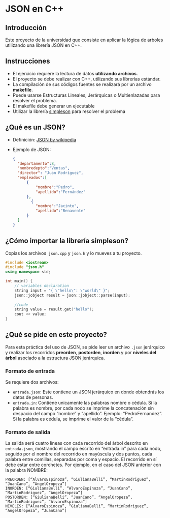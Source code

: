 # JSON en C++

## Introducción

Este proyecto de la universidad que consiste en aplicar la lógica de arboles utilizando una librería JSON en C++.

## Instrucciones

- El ejercicio requiere la lectura de datos **utilizando archivos**.
- El proyecto se debe realizar con C++, utilizando sus librerías estándar.
- La compilación de sus códigos fuentes se realizará por un archivo **makefile**.
- Puede usarse Estructuras Lineales, Jerárquicas o Multienlazadas para resolver el problema.
- El makefile debe generar un ejecutable
- Utilizar la librería [simpleson](https://github.com/gregjesl/simpleson) para resolver el problema

## ¿Qué es un JSON?

- Definición: [JSON by wikipedia](es.wikipedia.org/wiki.JSON)

- Ejemplo de JSON:

  ```json
  {
  	"departamento":8,
  	"nombredepto":"Ventas",
  	"director": "Juan Rodríguez",
  	"empleados":[
  		{
  			"nombre":"Pedro",
  			"apellido":"Fernández"
  		},
          {
  			"nombre":"Jacinto",
  			"apellido":"Benavente"
  		}
  	]
  }
  ```

  

## ¿Cómo importar la librería simpleson?

Copias los archivos` json.cpp` y `json.h` y lo mueves a tu proyecto.

```c++
#include <iostream>
#include "json.h"
using namespace std;

int main() {
 	// variables declaration
 	string input = "{ \"hello\": \"world\" }";
	json::jobject result = json::jobject::parse(input);
    
 	//code
 	string value = result.get("hello");
    cout << value;
}
```

## ¿Qué se pide en este proyecto?

Para esta práctica del uso de JSON, se pide leer un archivo `.json` jerárquico y realizar los recorridos **preorden**, **postorden**, **inorden** y por **niveles del árbol** asociado a la estructura JSON jerárquica.

### Formato de entrada

Se requiere dos archivos:

- `entrada.json`: Este contiene un JSON jerárquico en donde obtendrás los datos de personas.
- `entrada.in`: Contiene unicamente las palabras nombre o cédula. Si la palabra es nombre, por cada nodo se imprime la concatenación sin despacio del campo “nombre” y “apellido”. Ejemplo: “PedroFernandez”. Si la palabra es cédula, se imprime el valor de la “cédula”.

### Formato de salida

La salida será cuatro líneas con cada recorrido del árbol descrito en `entrada.json`, mostrando el campo escrito en “entrada.in” para cada nodo, seguido por el nombre del recorrido en mayúscula y dos puntos, cada palabra entre comillas, separadas por coma y espacio. El recorrido en sí debe estar entre corchetes.
Por ejemplo, en el caso del JSON anterior con la palabra NOMBRE:

```
PREORDEN: [“AlvaroEspinoza”, “GiulianaBelli”, “MartinRodriguez”, “JuanCano”, “AngelOropeza”]
INORDEN: [“GiulianaBelli”, “AlvaroEspinoza”, “JuanCano”, “MartinRodriguez”, “AngelOropeza”]
POSTORDEN: [“GiulianaBelli”, “JuanCano”, “AngelOropeza”, “MartinRodriguez”, “AlvaroEspinoza”]
NIVELES: [“AlvaroEspinoza”, “GiulianaBelli”, “MartinRodriguez”, “AngelOropeza”, “JuanCano”]
```

